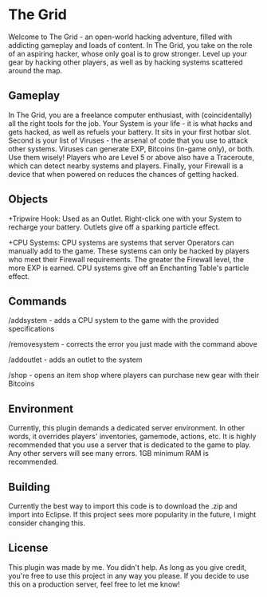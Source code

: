 # The Grid
Welcome to The Grid - an open-world hacking adventure, filled with addicting gameplay and loads of content. In The Grid, you take on the role of an aspiring hacker, whose only goal is to grow stronger. Level up your gear by hacking other players, as well as by hacking systems scattered around the map.

## Gameplay
In The Grid, you are a freelance computer enthusiast, with (coincidentally) all the right tools for the job. Your System is your life - it is what hacks and gets hacked, as well as refuels your battery. It sits in your first hotbar slot. Second is your list of Viruses - the arsenal of code that you use to attack other systems. Viruses can generate EXP, Bitcoins (in-game only), or both. Use them wisely! Players who are Level 5 or above also have a Traceroute, which can detect nearby systems and players. Finally, your Firewall is a device that when powered on reduces the chances of getting hacked.

## Objects
+Tripwire Hook: Used as an Outlet. Right-click one with your System to recharge your battery. Outlets give off a sparking particle effect.

+CPU Systems: CPU systems are systems that server Operators can manually add to the game. These systems can only be hacked by players who meet their Firewall requirements. The greater the Firewall level, the more EXP is earned. CPU systems give off an Enchanting Table's particle effect.

## Commands
/addsystem <name> <level> - adds a CPU system to the game with the provided specifications

/removesystem <name> - corrects the error you just made with the command above

/addoutlet - adds an outlet to the system

/shop - opens an item shop where players can purchase new gear with their Bitcoins

## Environment
Currently, this plugin demands a dedicated server environment. In other words, it overrides players' inventories, gamemode, actions, etc. It is highly recommended that you use a server that is dedicated to the game to play. Any other servers will see many errors. 1GB minimum RAM is recommended.

## Building
Currently the best way to import this code is to download the .zip and import into Eclipse. If this project sees more popularity in the future, I might consider changing this.

## License
This plugin was made by me. You didn't help. As long as you give credit, you're free to use this project in any way you please. If you decide to use this on a production server, feel free to let me know!
